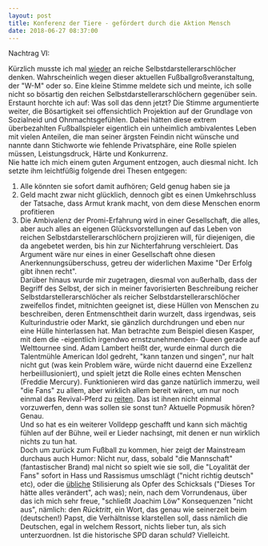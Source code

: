 ```yaml
---
layout: post
title: Konferenz der Tiere - gefördert durch die Aktion Mensch
date: 2018-06-27 08:37:00
---
```


Nachtrag VI:

Kürzlich musste ich mal [wieder](https://grillmoebel.github.io/2018/04/20/sixtyfirst-post/) an reiche Selbstdarstellerarschlöcher denken. Wahrscheinlich wegen dieser aktuellen Fußballgroßveranstaltung, der "W-M" oder so. 
Eine kleine Stimme meldete sich und meinte, ich solle nicht so bösartig den reichen Selbstdarstellerarschlöchern gegenüber sein. Erstaunt horchte ich auf: Was soll das denn jetzt?
Die Stimme argumentierte weiter, die Bösartigkeit sei offensichtlich Projektion auf der Grundlage von Sozialneid und Ohnmachtsgefühlen. Dabei hätten diese extrem überbezahlten
Fußballspieler eigentlich ein unheimlich ambivalentes Leben mit vielen Anteilen, die man seiner ärgsten Feindin nicht wünsche und nannte dann Stichworte wie fehlende Privatsphäre, eine Rolle spielen müssen,
Leistungsdruck, Härte und Konkurrenz.<br>
Nie hatte ich mich einem guten Argument entzogen, auch diesmal nicht. Ich setzte ihm leichtfüßig folgende drei Thesen entgegen:
1. Alle könnten sie sofort damit aufhören; Geld genug haben sie ja<br>
2. Geld macht zwar nicht glücklich, dennoch gibt es einen Umkehrschluss der Tatsache, dass Armut krank macht, von dem diese Menschen enorm profitieren<br>
3. Die Ambivalenz der Promi-Erfahrung wird in einer Gesellschaft, die alles, aber auch alles an eigenen Glücksvorstellungen auf das Leben von reichen Selbstdarstellerarschlöchern projizieren will, 
für diejenigen, die da angebetet werden, bis hin zur Nichterfahrung verschleiert. Das Argument wäre nur eines in einer Gesellschaft ohne diesen Anerkennungsüberschuss, getreu der 
widerlichen Maxime "Der Erfolg gibt ihnen recht".<br>
Darüber hinaus wurde mir zugetragen, diesmal von außerhalb, dass der Begriff des Selbst, der sich in meiner favorisierten Beschreibung reicher Selbstdarstellerarschlöcher als reicher Selbstdarstellerarschlöcher
zweifellos findet, mitnichten geeignet ist, diese Hüllen von Menschen zu beschreiben, deren Entmenschtheit darin wurzelt, dass irgendwas, seis Kulturindustrie oder Markt, sie gänzlich durchdrungen
und eben nur eine Hülle hinterlassen hat. Man betrachte zum Beispiel diesen Kasper, mit dem die -eigentlich irgendwo ernstzunehmenden- Queen gerade auf Welttournee sind. Adam Lambert heißt der,
wurde einmal durch die Talentmühle American Idol gedreht, "kann tanzen und singen", nur halt nicht gut (was kein Problem wäre, würde nicht dauernd eine Exzellenz herbeiillusioniert), und spielt jetzt
die Rolle eines echten Menschen (Freddie Mercury). Funktionieren wird das ganze natürlich immerzu, weil "die Fans" zu allem, aber wirklich allem bereit wären, um nur noch einmal das Revival-Pferd zu 
[reiten](https://grillmoebel.github.io/2018/01/24/fiftyfifth-post/). Das ist ihnen nicht einmal vorzuwerfen, denn was sollen sie sonst tun? Aktuelle Popmusik hören?<br>
Genau.<br>
Und so hat es ein weiterer Volldepp geschafft und kann sich mächtig fühlen auf der Bühne, weil er Lieder nachsingt, mit denen er nun wirklich nichts zu tun hat.<br>
Doch um zurück zum Fußball zu kommen, hier zeigt der Mainstream durchaus auch Humor: Nicht nur, dass, sobald "die Mannschaft" (fantastischer Brand) mal nicht so spielt wie sie soll, die "Loyalität 
der Fans" sofort in Hass und Rassismus umschlägt ("nicht richtig deutsch" etc), oder die [übliche](https://grillmoebel.github.io/2016/07/07/third-post/) Stilisierung als Opfer des Schicksals ("Dieses Tor hätte alles verändert", ach was); 
nein, nach dem Vorrundenaus, über das ich mich sehr freue, "schließt Joachim Löw" Konsequenzen "nicht aus", nämlich:
den *Rücktritt*, ein Wort, das genau wie seinerzeit beim (deutschen!) Papst, die Verhältnisse klarstellen soll, dass nämlich die Deutschen, egal in welchem Ressort, nichts lieber tun, als sich unterzuordnen.
Ist die historische SPD daran schuld? Vielleicht.
